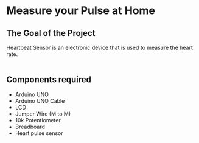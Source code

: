 <h1>Measure your Pulse at Home</h1>

<h2>The Goal of the Project </H2>
Heartbeat Sensor is an electronic device that is used to measure the heart rate. </br> </br>

<H2>Components required</H2>

- Arduino UNO  
- Arduino UNO Cable 
- LCD
- Jumper Wire (M to M)  
- 10k Potentiometer 
- Breadboard  
- Heart pulse sensor
